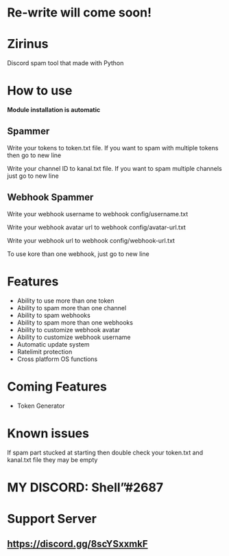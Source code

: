 # Re-write will come soon!

# Zirinus
Discord spam tool that made with Python

# How to use
**Module installation is automatic**
## Spammer

Write your tokens to token.txt file.
If you want to spam with multiple tokens then go to new line

Write your channel ID to kanal.txt file.
If you want to spam multiple channels just go to new line

## Webhook Spammer
Write your webhook username to webhook config/username.txt

Write your webhook avatar url to webhook config/avatar-url.txt

Write your webhook url to webhook config/webhook-url.txt

To use kore than one webhook, just go to new line

# Features
- Ability to use more than one token
- Ability to spam more than one channel
- Ability to spam webhooks
- Ability to spam more than one webhooks
- Ability to customize webhook avatar
- Ability to customize webhook username
- Automatic update system
- Ratelimit protection
- Cross platform OS functions

# Coming Features
- Token Generator

# Known issues
If spam part stucked at starting then double check your token.txt and kanal.txt file they may be empty



# MY DISCORD: Shellˮ#2687
# Support Server
## https://discord.gg/8scYSxxmkF
